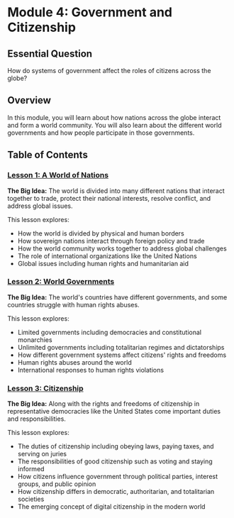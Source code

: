 # Module 4: Government and Citizenship

## Essential Question
How do systems of government affect the roles of citizens across the globe?

## Overview
In this module, you will learn about how nations across the globe interact and form a world community. You will also learn about the different world governments and how people participate in those governments.

## Table of Contents

### [Lesson 1: A World of Nations](Lesson1_A_World_of_Nations.md)
**The Big Idea:** The world is divided into many different nations that interact together to trade, protect their national interests, resolve conflict, and address global issues.

This lesson explores:
- How the world is divided by physical and human borders
- How sovereign nations interact through foreign policy and trade
- How the world community works together to address global challenges
- The role of international organizations like the United Nations
- Global issues including human rights and humanitarian aid

### [Lesson 2: World Governments](Lesson2_World_Governments.md)
**The Big Idea:** The world's countries have different governments, and some countries struggle with human rights abuses.

This lesson explores:
- Limited governments including democracies and constitutional monarchies
- Unlimited governments including totalitarian regimes and dictatorships
- How different government systems affect citizens' rights and freedoms
- Human rights abuses around the world
- International responses to human rights violations

### [Lesson 3: Citizenship](Lesson3_Citizenship.md)
**The Big Idea:** Along with the rights and freedoms of citizenship in representative democracies like the United States come important duties and responsibilities.

This lesson explores:
- The duties of citizenship including obeying laws, paying taxes, and serving on juries
- The responsibilities of good citizenship such as voting and staying informed
- How citizens influence government through political parties, interest groups, and public opinion
- How citizenship differs in democratic, authoritarian, and totalitarian societies
- The emerging concept of digital citizenship in the modern world